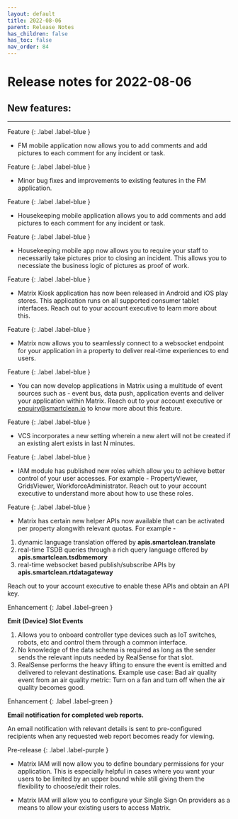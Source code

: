 ```yaml
---
layout: default
title: 2022-08-06
parent: Release Notes
has_children: false
has_toc: false
nav_order: 84
---
```


# Release notes for 2022-08-06

## New features:

---

Feature
{: .label .label-blue }
- FM mobile application now allows you to add comments and add pictures to each comment for any incident or task.

Feature
{: .label .label-blue }
- Minor bug fixes and improvements to existing features in the FM application.

Feature
{: .label .label-blue }
- Housekeeping mobile application allows you to add comments and add pictures to each comment for any incident or task.

Feature
{: .label .label-blue }
- Housekeeping mobile app now allows you to require your staff to necessarily take pictures prior to closing an incident. This allows you to necessiate the business logic of pictures as proof of work.

Feature
{: .label .label-blue }
- Matrix Kiosk application has now been released in Android and iOS play stores. This application runs on all supported consumer tablet interfaces. Reach out to your account executive to learn more about this.

Feature
{: .label .label-blue }
- Matrix now allows you to seamlessly connect to a websocket endpoint for your application in a property to deliver real-time experiences to end users.

Feature
{: .label .label-blue }
- You can now develop applications in Matrix using a multitude of event sources such as - event bus, data push, application events and deliver your application within Matrix. Reach out to your account executive or enquiry@smartclean.io to know more about this feature.

Feature
{: .label .label-blue }
- VCS incorporates a new setting wherein a new alert will not be created if an existing alert exists in last N minutes.

Feature
{: .label .label-blue }
- IAM module has published new roles which allow you to achieve better control of your user accesses. For example - PropertyViewer, GridsViewer, WorkforceAdministrator. Reach out to your account executive to understand more about how to use these roles.

Feature
{: .label .label-blue }
- Matrix has certain new helper APIs now available that can be activated per property alongwith relevant quotas. For example -
 1. dynamic language translation offered by **apis.smartclean.translate**
 2. real-time TSDB queries through a rich query language offered by **apis.smartclean.tsdbmemory**
 3. real-time websocket based publish/subscribe APIs by **apis.smartclean.rtdatagateway**
 
Reach out to your account executive to enable these APIs and obtain an API key.

Enhancement
{: .label .label-green }

**Emit (Device) Slot Events**

1. Allows you to onboard controller type devices such as IoT switches, robots, etc and control them through a common interface.
2. No knowledge of the data schema is required as long as the sender sends the relevant inputs needed by RealSense for that slot.
3. RealSense performs the heavy lifting to ensure the event is emitted and delivered to relevant destinations.
    Example use case: Bad air quality event from an air quality metric: Turn on a fan and turn off when the air quality becomes good.


Enhancement
{: .label .label-green }

**Email notification for completed web reports.**

An email notification with relevant details is sent to pre-configured recipients when any requested web report 
becomes ready for viewing.

Pre-release
{: .label .label-purple }

- Matrix IAM will now allow you to define boundary permissions for your application. This is especially helpful in cases where you want your users to be limited by an upper bound while still giving them the flexibility to choose/edit their roles.

- Matrix IAM will allow you to configure your Single Sign On providers as a means to allow your existing users to access Matrix.
